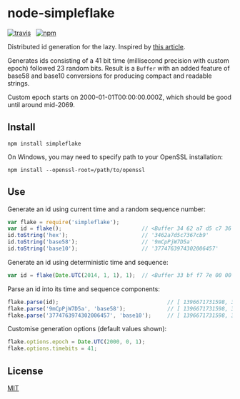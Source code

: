node-simpleflake
================

[![travis](http://img.shields.io/travis/simonratner/node-simpleflake/master.svg?style=flat-square)](https://travis-ci.org/simonratner/node-simpleflake) &nbsp;
[![npm](http://img.shields.io/npm/v/simpleflake.svg?style=flat-square)](https://www.npmjs.org/package/simpleflake)

Distributed id generation for the lazy. Inspired by [this article](https://web.archive.org/web/20150416064451/http://engineering.custommade.com/simpleflake-distributed-id-generation-for-the-lazy).

Generates ids consisting of a 41 bit time (millisecond precision with custom
epoch) followed 23 random bits. Result is a `Buffer` with an added feature
of base58 and base10 conversions for producing compact and readable strings.

Custom epoch starts on 2000-01-01T00:00:00.000Z, which should be good until
around mid-2069.

Install
-------
```
npm install simpleflake
```

On Windows, you may need to specify path to your OpenSSL installation:
```
npm install --openssl-root=/path/to/openssl
```

Use
---
Generate an id using current time and a random sequence number:
```javascript
var flake = require('simpleflake');
var id = flake();                         // <Buffer 34 62 a7 d5 c7 36 7c b9>
id.toString('hex');                       // '3462a7d5c7367cb9'
id.toString('base58');                    // '9mCpPjW7D5a'
id.toString('base10');                    // '3774763974302006457'
```

Generate an id using deterministic time and sequence:
```javascript
var id = flake(Date.UTC(2014, 1, 1), 1);  // <Buffer 33 bf f7 7e 00 00 00 01>
```

Parse an id into its time and sequence components:
```javascript
flake.parse(id);                                  // [ 1396671731598, 3570873 ]
flake.parse('9mCpPjW7D5a', 'base58');             // [ 1396671731598, 3570873 ]
flake.parse('3774763974302006457', 'base10');     // [ 1396671731598, 3570873 ]
```

Customise generation options (default values shown):
```javascript
flake.options.epoch = Date.UTC(2000, 0, 1);
flake.options.timebits = 41;
```

License
-------
[MIT](LICENSE)

